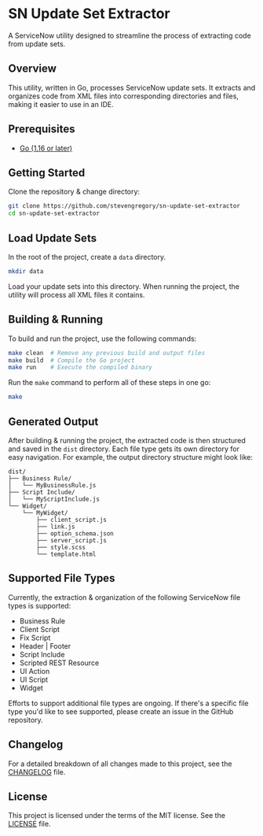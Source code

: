 # SN Update Set Extractor

A ServiceNow utility designed to streamline the process of extracting code from update sets.

## Overview

This utility, written in Go, processes ServiceNow update sets. It extracts and organizes code from XML files into corresponding directories and files, making it easier to use in an IDE.

## Prerequisites

- [Go (1.16 or later)](https://go.dev/doc/install)

## Getting Started

Clone the repository & change directory:

```sh
git clone https://github.com/stevengregory/sn-update-set-extractor
cd sn-update-set-extractor
```

## Load Update Sets

In the root of the project, create a `data` directory.

```sh
mkdir data
```

Load your update sets into this directory. When running the project, the utility will process all XML files it contains.

## Building & Running

To build and run the project, use the following commands:

```sh
make clean  # Remove any previous build and output files
make build  # Compile the Go project
make run    # Execute the compiled binary
```

Run the `make` command to perform all of these steps in one go:

```sh
make
```

## Generated Output

After building & running the project, the extracted code is then structured and saved in the `dist` directory. Each file type gets its own directory for easy navigation. For example, the output directory structure might look like:

```
dist/
├── Business Rule/
│   └── MyBusinessRule.js
├── Script Include/
│   └── MyScriptInclude.js
└── Widget/
    └── MyWidget/
        ├── client_script.js
        ├── link.js
        ├── option_schema.json
        ├── server_script.js
        ├── style.scss
        └── template.html
```

## Supported File Types

Currently, the extraction & organization of the following ServiceNow file types is supported:

- Business Rule
- Client Script
- Fix Script
- Header | Footer
- Script Include
- Scripted REST Resource
- UI Action
- UI Script
- Widget

Efforts to support additional file types are ongoing. If there's a specific file type you'd like to see supported, please create an issue in the GitHub repository.

## Changelog

For a detailed breakdown of all changes made to this project, see the [CHANGELOG](CHANGELOG.md) file.

## License

This project is licensed under the terms of the MIT license. See the [LICENSE](LICENSE) file.
